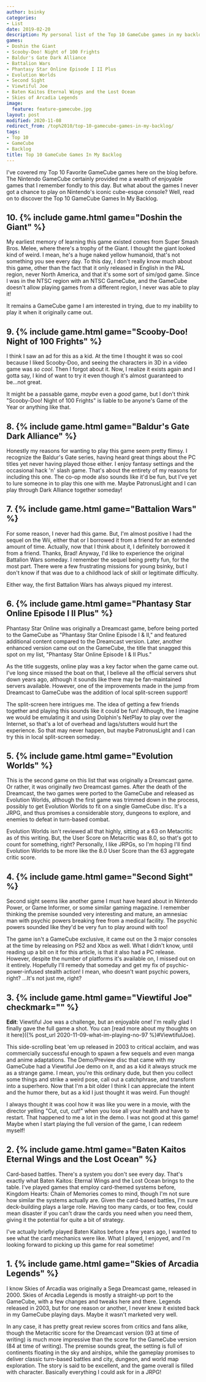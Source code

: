 ```yaml
---
author: bsinky
categories:
- List
date: 2019-02-20
description: My personal list of the Top 10 GameCube games in my backlog
games:
- Doshin the Giant
- Scooby-Doo! Night of 100 Frights
- Baldur's Gate Dark Alliance
- Battalion Wars
- Phantasy Star Online Episode I II Plus
- Evolution Worlds
- Second Sight
- Viewtiful Joe
- Baten Kaitos Eternal Wings and the Lost Ocean
- Skies of Arcadia Legends
image:
  feature: feature-gamecube.jpg
layout: post
modified: 2020-11-08
redirect_from: /top%2010/top-10-gamecube-games-in-my-backlog/
tags:
- Top 10
- GameCube
- Backlog
title: Top 10 GameCube Games In My Backlog
---
```


I've covered my Top 10 Favorite GameCube games here on the blog before. The
Nintendo GameCube certainly provided me a wealth of enjoyable games that I
remember fondly to this day. But what about the games I never got a chance to
play on Nintendo's iconic cube-esque console? Well, read on to discover the Top
10 GameCube Games In My Backlog.

<!--more-->

## 10. {% include game.html game="Doshin the Giant" %}

My earliest memory of learning this game existed comes from Super Smash Bros.
Melee, where there's a trophy of the Giant. I thought the giant looked kind of
weird. I mean, he's a huge naked yellow humanoid, that's not something you see
every day. To this day, I don't really know much about this game, other than the
fact that it only released in English in the PAL region, never North America,
and that it's some sort of sim/god game. Since I was in the NTSC region with
an NTSC GameCube, and the GameCube doesn't allow playing games from a different
region, I never was able to play it!

It remains a GameCube game I am interested in trying, due to my inability to
play it when it originally came out.

## 9. {% include game.html game="Scooby-Doo! Night of 100 Frights" %}

I think I saw an ad for this as a kid. At the time I thought it was so cool
because I liked Scooby-Doo, and seeing the characters in 3D in a video game was
*so cool*. Then I forgot about it. Now, I realize it exists again and I gotta
say, I kind of want to try it even though it's almost guaranteed to be...not
great.

It might be a passable game, *maybe* even a *good* game, but I don't think
"Scooby-Doo! Night of 100 Frights" is liable to be anyone's Game of the Year or
anything like that.

## 8. {% include game.html game="Baldur's Gate Dark Alliance" %}

Honestly my reasons for wanting to play this game seem pretty flimsy. I
recognize the Baldur's Gate series, having heard great things about the PC
titles yet never having played those either. I enjoy fantasy settings and the
occasional hack 'n' slash game. That's about the entirety of my reasons for
including this one. The co-op mode also sounds like it'd be fun, but I've yet to
lure someone in to play this one with me. Maybe PatronusLight and I can play
through Dark Alliance together someday!

## 7. {% include game.html game="Battalion Wars" %}

For some reason, I never had this game. But, I'm almost positive I had the
sequel on the Wii, either that or I borrowed it from a friend for an extended
amount of time. Actually, now that I think about it, I definitely borrowed it
from a friend. Thanks, Brad! Anyway, I'd like to experience the original
Battalion Wars someday. I remember the sequel being pretty fun, for the most
part. There were a few frustrating missions for young bsinky, but I don't know
if that was due to a childhood lack of skill or legitimate difficulty.

Either way, the first Battalion Wars has always piqued my interest.

## 6. {% include game.html game="Phantasy Star Online Episode I II Plus" %}

Phantasy Star Online was originally a Dreamcast game, before being ported to the
GameCube as "Phantasy Star Online Episode I & II," and featured additional
content compared to the Dreamcast version. Later, another enhanced version came
out on the GameCube, the title that snagged this spot on my list, "Phantasy Star
Online Episode I & II Plus."

As the title suggests, online play was a key factor when the game came out. I've
long since missed the boat on that, I believe all the official servers shut down
years ago, although it sounds like there may be fan-maintained servers
available. However, one of the improvements made in the jump from Dreamcast to
GameCube was the addition of local split-screen support!

The split-screen here intrigues me. The idea of getting a few friends together
and playing this sounds like it could be fun! Although, the I imagine we would
be emulating it and using Dolphin's NetPlay to play over the Internet, so that's
a lot of overhead and lags/stutters would hurt the experience. So that may never
happen, but maybe PatronusLight and I can try this in local split-screen
someday.

## 5. {% include game.html game="Evolution Worlds" %}

This is the second game on this list that was originally a Dreamcast game. Or
rather, it was originally *two* Dreamcast games. After the death of the
Dreamcast, the two games were ported to the GameCube and released as Evolution
Worlds, although the first game was trimmed down in the process, possibly to get
Evolution Worlds to fit on a single GameCube disc. It's a JRPG, and thus
promises a considerable story, dungeons to explore, and enemies to defeat in
turn-based combat.

Evolution Worlds isn't reviewed all that highly, sitting at a 63 on Metacritic
as of this writing. But, the User Score on Metacritic was 8.0, so that's got to
count for something, right? Personally, I like JRPGs, so I'm hoping I'll find
Evolution Worlds to be more like the 8.0 User Score than the 63 aggregate critic
score.


## 4. {% include game.html game="Second Sight" %}

Second sight seems like another game I must have heard about in Nintendo Power,
or Game Informer, or some similar gaming magazine. I remember thinking the
premise sounded very interesting and mature, an amnesiac man with psychic powers
breaking free from a medical facility. The psychic powers sounded like they'd be
very fun to play around with too!

The game isn't a GameCube exclusive, it came out on the 3 major consoles at the
time by releasing on PS2 and Xbox as well. What I didn't know, until reading up a
bit on it for this article, is that it also had a PC release. However, despite
the number of platforms it's available on, I missed out on it entirely.
Hopefully I'll remedy that someday and get my fix of psychic-power-infused
stealth action! I mean, who doesn't want psychic powers, right? ...It's not just
me, right?

## 3. {% include game.html game="Viewtiful Joe" checkmark="" %}

**Edit**: Viewtiful Joe was a challenge, but an enjoyable one! I'm really glad I
finally gave the full game a shot. You can [read more about my thoughts on it
here]({% post_url 2020-11-09-what-im-playing-no-97 %}#ViewtifulJoe).

This side-scrolling beat 'em up released in 2003 to critical acclaim, and was
commercially successful enough to spawn a few sequels and even manga and anime
adaptations. The Demo/Preview disc that came with my GameCube had a Viewtiful
Joe demo on it, and as a kid it always struck me as a strange game. I mean,
you're this ordinary dude, but then you collect some things and strike a weird
pose, call out a catchphrase, and transform into a superhero. Now that I'm a
bit older I think I can appreciate the intent and the humor there, but as a kid
I just thought it was weird. Fun though!

I always thought it was cool how it was like you were in a movie, with the
director yelling "Cut, cut, cut!" when you lose all your health and have to
restart. That happened to me a lot in the demo. I was not good at this game!
Maybe when I start playing the full version of the game, I can redeem myself!

## 2. {% include game.html game="Baten Kaitos Eternal Wings and the Lost Ocean" %}

Card-based battles. There's a system you don't see every day. That's exactly
what Baten Kaitos: Eternal Wings and the Lost Ocean brings to the table. I've
played games that employ card-themed systems before, Kingdom Hearts: Chain of
Memories comes to mind, though I'm not sure how similar the systems actually
are. Given the card-based battles, I'm sure deck-building plays a large role.
Having too many cards, or too few, could mean disaster if you can't draw the
cards you need when you need them, giving it the potential for quite a bit of
strategy.

I've actually briefly played Baten Kaitos before a few years ago, I wanted to
see what the card mechanics were like. What I played, I enjoyed, and I'm looking
forward to picking up this game for real sometime!

## 1. {% include game.html game="Skies of Arcadia Legends" %}

I know Skies of Arcadia was originally a Sega Dreamcast game, released in 2000.
Skies of Arcadia Legends is mostly a straight-up port to the GameCube, with a
few changes and tweaks here and there. Legends released in 2003, but for one
reason or another, I never knew it existed back in my GameCube playing days.
Maybe it wasn't marketed very well.

In any case, it has pretty great review scores from critics and fans alike,
though the Metacritic score for the Dreamcast version (93 at time of writing) is
much more impressive than the score for the GameCube version (84 at time of
writing). The premise sounds great, the setting is full of continents floating
in the sky and airships, while the gameplay promises to deliver classic
turn-based battles and city, dungeon, and world map exploration. The story is
said to be excellent, and the game overall is filled with character. Basically
everything I could ask for in a JRPG!
